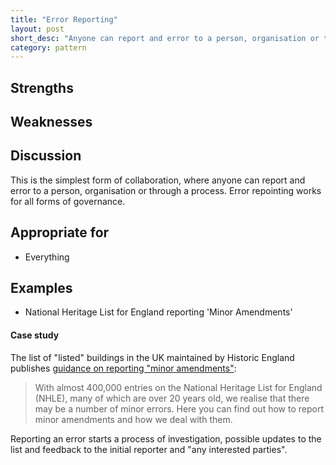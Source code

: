 ```yaml
---
title: "Error Reporting"
layout: post
short_desc: "Anyone can report and error to a person, organisation or through a process."
category: pattern
---
```



## Strengths


## Weaknesses


## Discussion

This is the simplest form of collaboration, where anyone can report and error to
a person, organisation or through a process. Error repointing works for all
forms of governance.

## Appropriate for

* Everything

## Examples

* National Heritage List for England  reporting 'Minor&nbsp;Amendments'

#### Case study

The list of "listed" buildings in the UK maintained by Historic England publishes [guidance on reporting "minor amendments"][minor_amendments]:

> With almost 400,000 entries on the National Heritage List for England (NHLE), many of which are over 20 years old, we realise that there may be a number of minor errors. Here you can find out how to report minor amendments and how we deal with them.

Reporting an error starts a process of investigation, possible updates to the list and feedback to the initial reporter and "any interested parties".


[minor_amendments]: https://historicengland.org.uk/listing/the-list/minor-amendments/
